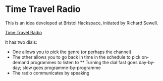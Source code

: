 # Time Travel Radio

This is an idea developed at Bristol Hackspace, initiated by Richard Sewell.

[Time Travel Radio](images/time_travel.jpg)

It has two dials:

* One allows you to pick the genre (or perhaps the channel)
* The other allows you to go back in time in the schedule to pick on-demand programmes to listen to
** Turning the dial fast goes day-by-day; slow goes programme-by-programme
* The radio communicates by speaking


 

